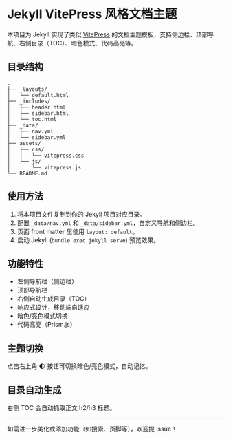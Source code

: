 # Jekyll VitePress 风格文档主题

本项目为 Jekyll 实现了类似 [VitePress](https://vitepress.dev/) 的文档主题模板，支持侧边栏、顶部导航、右侧目录（TOC）、暗色模式、代码高亮等。

## 目录结构

```
.
├── _layouts/
│   └── default.html
├── _includes/
│   ├── header.html
│   ├── sidebar.html
│   └── toc.html
├── _data/
│   ├── nav.yml
│   └── sidebar.yml
├── assets/
│   ├── css/
│   │   └── vitepress.css
│   └── js/
│       └── vitepress.js
└── README.md
```

## 使用方法

1. 将本项目文件复制到你的 Jekyll 项目对应目录。
2. 配置 `_data/nav.yml` 和 `_data/sidebar.yml`，自定义导航和侧边栏。
3. 页面 front matter 里使用 `layout: default`。
4. 启动 Jekyll (`bundle exec jekyll serve`) 预览效果。

## 功能特性
- 左侧导航栏（侧边栏）
- 顶部导航栏
- 右侧自动生成目录（TOC）
- 响应式设计，移动端自适应
- 暗色/亮色模式切换
- 代码高亮（Prism.js）

## 主题切换
点击右上角 🌓 按钮可切换暗色/亮色模式，自动记忆。

## 目录自动生成
右侧 TOC 会自动抓取正文 h2/h3 标题。

---
如需进一步美化或添加功能（如搜索、页脚等），欢迎提 issue！

